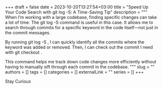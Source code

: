 +++ 
draft = false
date = 2023-10-20T13:27:54+03:00
title = "Speed Up Your Code Search with git log -S: A Time-Saving Tip"
description = """
When I’m working with a large codebase, finding specific changes can take a lot of time. The git log -S command is useful in this case. It allows me to search through commits for a specific keyword in the code itself—not just in the commit messages.

By running git log -S <keyword>, I can quickly identify all the commits where the keyword was added or removed. Then, I can check out the commit I need with git checkout <commit-id>.

This command helps me track down code changes more efficiently without having to manually sift through each commit in the codebase.
"""
slug = ""
authors = []
tags = []
categories = []
externalLink = ""
series = []
+++

Stay Curious
